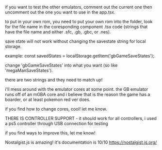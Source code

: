if you want to test the other emulators, comment out the current one then uncomment out the one you want to use in the app.tsx.

to put in your own rom, you need to put your own rom into the folder, look for the file name in the coresponding component .tsx code (strings that have the file name and either .sfc, .gb, .gbc, or .nes).

save state will not work without changing the savestate string for local storage.

example: const savedStates = localStorage.getItem('gbGameSaveStates');.

change 'gbGameSaveStates' into what you want (so like 'megaManSaveStates').

there are two strings and they need to match up!

i'll mess around with the emulator cores at some point. the GB emulator runs off of an mGBA core and i believe that is the reason the game has a boarder, or at least pokemon red ver does.

if you find how to change cores, cool! let me know.

THERE IS CONTROLLER SUPPORT - it should work for all controllers, i used a ps5 controller through USB connection for testing

if you find ways to improve this, let me know!

Nostalgist.js is amazing! it's documentation is 10/10
https://nostalgist.js.org/
